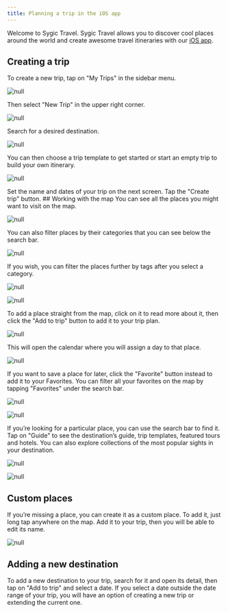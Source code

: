 ```yaml
---
title: Planning a trip in the iOS app
---
```


Welcome to Sygic Travel. Sygic Travel allows you to discover cool places around the world and create awesome travel itineraries with our [iOS app](https://itunes.apple.com/us/app/sygic-travel-trip-planner/id519058033?mt=8). 

## Creating a trip

To create a new trip, tap on "My Trips" in the sidebar menu.

![](/assets/3-sygic-travel/1-how-to-plan-a-trip/2-planning-a-trip-in-the-ios-app/trip1.png "null")

Then select "New Trip" in the upper right corner.

![](/assets/3-sygic-travel/1-how-to-plan-a-trip/2-planning-a-trip-in-the-ios-app/trip2.png "null")

Search for a desired destination.

![](/assets/3-sygic-travel/1-how-to-plan-a-trip/2-planning-a-trip-in-the-ios-app/trip3.png "null")

You can then choose a trip template to get started or start an empty trip to build your own itinerary.

![](/assets/3-sygic-travel/1-how-to-plan-a-trip/2-planning-a-trip-in-the-ios-app/trip4.png "null")

Set the name and dates of your trip on the next screen. Tap the "Create trip" button. ## Working with the map You can see all the places you might want to visit on the map. 

![](/assets/3-sygic-travel/1-how-to-plan-a-trip/2-planning-a-trip-in-the-ios-app/trip6.png "null") 

You can also filter places by their categories that you can see below the search bar.

![](/assets/3-sygic-travel/1-how-to-plan-a-trip/2-planning-a-trip-in-the-ios-app/trip7.png.jpeg "null")

If you wish, you can filter the places further by tags after you select a category.

![](/assets/3-sygic-travel/1-how-to-plan-a-trip/2-planning-a-trip-in-the-ios-app/trip14.png.jpeg "null")

![](/assets/3-sygic-travel/1-how-to-plan-a-trip/2-planning-a-trip-in-the-ios-app/trip15.png.jpeg "null")

To add a place straight from the map, click on it to read more about it, then click the "Add to trip" button to add it to your trip plan.

![](/assets/3-sygic-travel/1-how-to-plan-a-trip/2-planning-a-trip-in-the-ios-app/trip8.png "null")

This will open the calendar where you will assign a day to that place.

![](/assets/3-sygic-travel/1-how-to-plan-a-trip/2-planning-a-trip-in-the-ios-app/trip9.png "null")

If you want to save a place for later, click the "Favorite" button instead to add it to your Favorites. You can filter all your favorites on the map by tapping "Favorites" under the search bar.

![](/assets/3-sygic-travel/1-how-to-plan-a-trip/2-planning-a-trip-in-the-ios-app/trip7.png.jpeg "null")

![](/assets/3-sygic-travel/1-how-to-plan-a-trip/2-planning-a-trip-in-the-ios-app/favorites.png.jpeg "null")

If you’re looking for a particular place, you can use the search bar to find it. Tap on "Guide" to see the destination’s guide, trip templates, featured tours and hotels. You can also explore collections of the most popular sights in your destination.

![](/assets/3-sygic-travel/1-how-to-plan-a-trip/2-planning-a-trip-in-the-ios-app/trip11.png "null")

![](/assets/3-sygic-travel/1-how-to-plan-a-trip/2-planning-a-trip-in-the-ios-app/trip12.png "null")

## Custom places 

If you’re missing a place, you can create it as a custom place. To add it, just long tap anywhere on the map. Add it to your trip, then you will be able to edit its name.

![](/assets/3-sygic-travel/1-how-to-plan-a-trip/2-planning-a-trip-in-the-ios-app/trip13.png "null")

## Adding a new destination

To add a new destination to your trip, search for it and open its detail, then tap on "Add to trip" and select a date. If you select a date outside the date range of your trip, you will have an option of creating a new trip or extending the current one.



